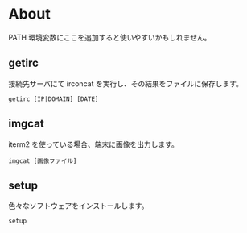 # About

PATH 環境変数にここを追加すると使いやすいかもしれません。

## getirc
接続先サーバにて irconcat を実行し、その結果をファイルに保存します。

```sh:getirc
getirc [IP|DOMAIN] [DATE]
```

## imgcat
iterm2 を使っている場合、端末に画像を出力します。

```sh:imgcat
imgcat [画像ファイル]
```

## setup
色々なソフトウェアをインストールします。

```sh:setup
setup
```
